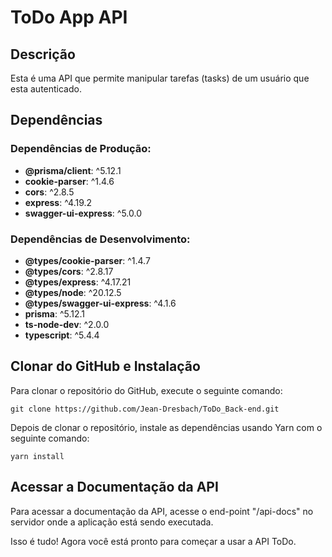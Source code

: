 # ToDo App API

## Descrição

Esta é uma API que permite manipular tarefas (tasks) de um usuário que esta autenticado.

## Dependências

### Dependências de Produção:

- **@prisma/client**: ^5.12.1
- **cookie-parser**: ^1.4.6
- **cors**: ^2.8.5
- **express**: ^4.19.2
- **swagger-ui-express**: ^5.0.0

### Dependências de Desenvolvimento:

- **@types/cookie-parser**: ^1.4.7
- **@types/cors**: ^2.8.17
- **@types/express**: ^4.17.21
- **@types/node**: ^20.12.5
- **@types/swagger-ui-express**: ^4.1.6
- **prisma**: ^5.12.1
- **ts-node-dev**: ^2.0.0
- **typescript**: ^5.4.4

## Clonar do GitHub e Instalação

Para clonar o repositório do GitHub, execute o seguinte comando:

```console
git clone https://github.com/Jean-Dresbach/ToDo_Back-end.git
```

Depois de clonar o repositório, instale as dependências usando Yarn com o seguinte comando:

```console
yarn install
```

## Acessar a Documentação da API

Para acessar a documentação da API, acesse o end-point "/api-docs" no servidor onde a aplicação está sendo executada.

Isso é tudo! Agora você está pronto para começar a usar a API ToDo.
